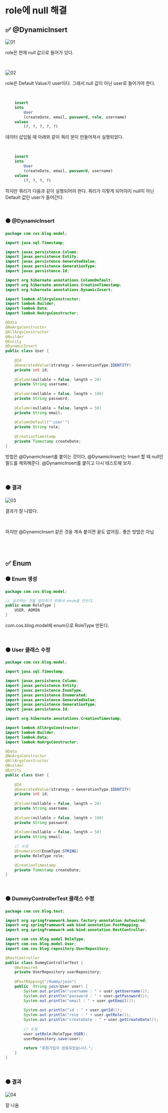 # role에 null 해결 

## ✅ @DynamicInsert

![01](img/13/01.png)



role은 현재 null 값으로 들어가 있다. 

<br>

![02](img/13/02.png)

role은 Default Value가 user이다. 그래서 null 값이 아닌 user로 들어가야 한다.

<br>

```sql
    insert 
    into
        User
        (createDate, email, password, role, username) 
    values
        (?, ?, ?, ?, ?)
```

데이터 삽입될 때 아래와 같이 쿼리 문이 만들어져서 실행되었다.

<br>

```sql
    insert 
    into
        User
        (createDate, email, password, username) 
    values
        (?, ?, ?, ?)
```

하지만 쿼리가 다음과 같이 실행되어야 한다. 쿼리가 이렇게 되어야지 null이 아닌 Default 값인 user가 들어간다.

<br>

### ⚫ @DynamicInsert

```java
package com.cos.blog.model;

import java.sql.Timestamp;

import javax.persistence.Column;
import javax.persistence.Entity;
import javax.persistence.GeneratedValue;
import javax.persistence.GenerationType;
import javax.persistence.Id;

import org.hibernate.annotations.ColumnDefault;
import org.hibernate.annotations.CreationTimestamp;
import org.hibernate.annotations.DynamicInsert;

import lombok.AllArgsConstructor;
import lombok.Builder;
import lombok.Data;
import lombok.NoArgsConstructor;

@Data
@NoArgsConstructor
@AllArgsConstructor
@Builder
@Entity
@DynamicInsert
public class User {
	
	@Id 
	@GeneratedValue(strategy = GenerationType.IDENTITY) 
	private int id; 
	
	@Column(nullable = false, length = 20) 
	private String username; 
	
	@Column(nullable = false, length = 100) 
	private String password;
	
	@Column(nullable = false, length = 50) 
	private String email;
	
	@ColumnDefault("'user'") 
	private String role; 
	
	@CreationTimestamp
	private Timestamp createDate;
}

```

방법은 @DynamicInsert를 붙이는 것이다, @DynamicInsert는 Insert 할 때 null인 필드를 제외해준다. @DynamicInsert를 붙이고 다시 테스트해 보자 .

<br>

### ⚫ 결과

![03](img/13/03.png)

결과가 잘 나왔다.

<br>

하지만 @DynamicInsert 같은 것을 계속 붙이면 끝도 없어짐.. 좋은 방법은 아님 

<br><br>

## ✅ Enum

### ⚫ Enum 생성

```java
package com.cos.blog.model;

// 실수하는 것을 방지하기 위해서 enum을 만든다.
public enum RoleType {
	USER, ADMIN
}
```

com.cos.blog.model에  enum으로 RoleType 만든다.

<br>

### ⚫ User 클래스 수정

```java
package com.cos.blog.model;

import java.sql.Timestamp;

import javax.persistence.Column;
import javax.persistence.Entity;
import javax.persistence.EnumType;
import javax.persistence.Enumerated;
import javax.persistence.GeneratedValue;
import javax.persistence.GenerationType;
import javax.persistence.Id;

import org.hibernate.annotations.CreationTimestamp;

import lombok.AllArgsConstructor;
import lombok.Builder;
import lombok.Data;
import lombok.NoArgsConstructor;

@Data
@NoArgsConstructor
@AllArgsConstructor
@Builder
@Entity 
public class User {
	
	@Id 
	@GeneratedValue(strategy = GenerationType.IDENTITY)
	private int id; 
	
	@Column(nullable = false, length = 20) 
	private String username; 
	
	@Column(nullable = false, length = 100) 
	private String password;
	
	@Column(nullable = false, length = 50)
	private String email;
	
    // 수정
	@Enumerated(EnumType.STRING)
	private RoleType role;

	@CreationTimestamp
	private Timestamp createDate;
}

```

<br>

### ⚫ DummyControllerTest 클래스 수정

```java
package com.cos.blog.test;

import org.springframework.beans.factory.annotation.Autowired;
import org.springframework.web.bind.annotation.PostMapping;
import org.springframework.web.bind.annotation.RestController;

import com.cos.blog.model.RoleType;
import com.cos.blog.model.User;
import com.cos.blog.repository.UserRepository;

@RestController
public class DummyControllerTest {
	@Autowired 
	private UserRepository userRepository;
	
	@PostMapping("/dummy/join")
	public  String join(User user) { 
		System.out.println("username : " + user.getUsername());
		System.out.println("password : " + user.getPassword());
		System.out.println("email : " + user.getEmail());
		
		System.out.println("id : " + user.getId());
		System.out.println("role : " + user.getRole());
		System.out.println("createDate : " + user.getCreateDate());
		
        // 수정
		user.setRole(RoleType.USER);
		userRepository.save(user);
		
		return "회원가입이 완료되었습니다.";
	}
}
```

<br>

### ⚫ 결과

![04](img/13/04.png)

잘 나옴 